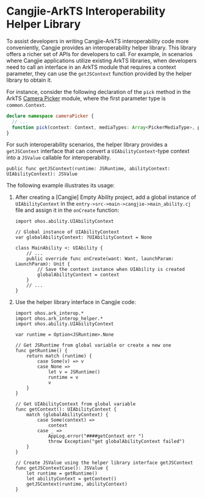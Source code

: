 # Cangjie-ArkTS Interoperability Helper Library

To assist developers in writing Cangjie-ArkTS interoperability code more conveniently, Cangjie provides an interoperability helper library. This library offers a richer set of APIs for developers to call. For example, in scenarios where Cangjie applications utilize existing ArkTS libraries, when developers need to call an interface in an ArkTS module that requires a context parameter, they can use the `getJSContext` function provided by the helper library to obtain it.

For instance, consider the following declaration of the `pick` method in the ArkTS [Camera Picker](https://docs.openharmony.cn/pages/v5.1/zh-cn/application-dev/reference/apis-camera-kit/js-apis-cameraPicker.md) module, where the first parameter type is `common.Context`.

```typescript
declare namespace cameraPicker {
  // ...
  function pick(context: Context, mediaTypes: Array<PickerMediaType>, pickerProfile: PickerProfile): Promise<PickerResult>;
}
```

For such interoperability scenarios, the helper library provides a `getJSContext` interface that can convert a `UIAbilityContext`-type context into a `JSValue` callable for interoperability.

```cangjie
public func getJSContext(runtime: JSRuntime, abilityContext: UIAbilityContext): JSValue
```

The following example illustrates its usage:

1. After creating a [Cangjie] Empty Ability project, add a global instance of `UIAbilityContext` in the `entry->src->main->cangjie->main_ability.cj` file and assign it in the `onCreate` function:

    ```cangjie
    import ohos.ability.UIAbilityContext

    // Global instance of UIAbilityContext
    var globalAbilityContext: ?UIAbilityContext = None

    class MainAbility <: UIAbility {
        // ...
        public override func onCreate(want: Want, launchParam: LaunchParam): Unit {
            // Save the context instance when UIAbility is created
            globalAbilityContext = context
        }
        // ...
    }
    ```

2. Use the helper library interface in Cangjie code:

    ```cangjie
    import ohos.ark_interop.*
    import ohos.ark_interop_helper.*
    import ohos.ability.UIAbilityContext

    var runtime = Option<JSRuntime>.None

    // Get JSRuntime from global variable or create a new one
    func getRuntime() {
        return match (runtime) {
            case Some(v) => v
            case None =>
                let v = JSRuntime()
                runtime = v
                v
        }
    }

    // Get UIAbilityContext from global variable
    func getContext(): UIAbilityContext {
        match (globalAbilityContext) {
            case Some(context) =>
                context
            case _ =>
                AppLog.error("####getContext err ")
                throw Exception("get globalAbilityContext failed")
        }
    }

    // Create JSValue using the helper library interface getJSContext
    func getJSContextCase(): JSValue {
        let runtime = getRuntime()
        let abilityContext = getContext()
        getJSContext(runtime, abilityContext)
    }
    ```